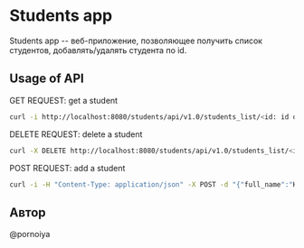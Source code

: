 # Students app

Students app -- веб-приложение, позволяющее получить список студентов, добавлять/удалять студента по id.

## Usage of API
GET REQUEST: 
get a student
```bash
curl -i http://localhost:8080/students/api/v1.0/students_list/<id: id of student>
```
DELETE REQUEST:
delete a student
```bash
curl -X DELETE http://localhost:8080/students/api/v1.0/students_list/<id: id of student>
```
POST REQUEST:
add a student
```bash
curl -i -H "Content-Type: application/json" -X POST -d "{"full_name":"Кихтенко Татьяна Михайловна", "rating":100, "age":20, "photo_link": "http:/IIIvan", "speciality":"Математика и КН", "group":"КН-302", "sex":"f", "fav_colour":"red"}" http://localhost:8080/students/api/v1.0/students_list
```

## Автор
@pornoiya
